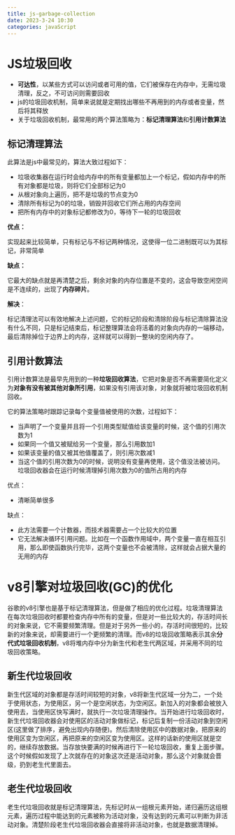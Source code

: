 ```yaml
---
title: js-garbage-collection
date: 2023-3-24 10:30
categories: javaScript
---
```


# JS垃圾回收

- **可达性**，以某些方式可以访问或者可用的值，它们被保存在内存中，无需垃圾清理，反之，不可访问则需要回收
- js的垃圾回收机制，简单来说就是定期找出哪些不再用到的内存或者变量，然后将其释放
- 关于垃圾回收机制，最常用的两个算法策略为：**标记清理算法**和**引用计数算法**

## 标记清理算法

此算法是js中最常见的，算法大致过程如下：

- 垃圾收集器在运行时会给内存中的所有变量都加上一个标记，假如内存中的所有对象都是垃圾，则将它们全部标记为0
- 从根对象向上遍历，把不是垃圾的节点变为0
- 清除所有标记为0的垃圾，销毁并回收它们所占用的内存空间
- 把所有内存中的对象标记都修改为0，等待下一轮的垃圾回收

**优点：**

实现起来比较简单，只有标记与不标记两种情况，这使得一位二进制既可以为其标记，非常简单

**缺点：**

它最大的缺点就是再清楚之后，剩余对象的内存位置是不变的，这会导致空闲空间是不连续的，出现了**内存碎片**。

**解决**：

标记清理法可以有效地解决上述问题，它的标记阶段和清除阶段与标记清除算法没有什么不同，只是标记结束后，标记整理算法会将活着的对象向内存的一端移动，最后清除掉位于边界上的内存，这样就可以得到一整块的空闲内存了。

## 引用计数算法

引用计数算法是最早先用到的一种**垃圾回收算法**，它把对象是否不再需要简化定义为**对象有没有被其他对象所引用**，如果没有引用该对象，对象就将被垃圾回收机制回收。

它的算法策略时跟踪记录每个变量值被使用的次数，过程如下：

- 当声明了一个变量并且将一个引用类型赋值给该变量的时候，这个值的引用次数为1
- 如果同一个值又被赋给另一个变量，那么引用数加1
- 如果该变量的值又被其他值覆盖了，则引用次数减1
- 当这个值的引用次数为0的时候，说明没有变量再使用，这个值没法被访问。垃圾回收器会在运行时候清理掉引用次数为0的值所占用的内存

优点：

- 清晰简单很多

缺点：

- 此方法需要一个计数器，而技术器需要占一个比较大的位置
- 它无法解决循环引用问题。比如在一个函数作用域中，两个变量一直在相互引用，那么即使函数执行完毕，这两个变量也不会被清除，这样就会占据大量的无用的内存

# v8引擎对垃圾回收(GC)的优化

谷歌的v8引擎也是基于标记清理算法，但是做了相应的优化过程。垃圾清理算法在每次垃圾回收时都要检查内存中所有的变量，但是对一些比较大的，存活时间长的对象来说，它不需要频繁清理。但是对于另外一些小的，存活时间很短的，比较新的对象来说，却需要进行一个更频繁的清理。而v8的垃圾回收策略表示其余**分代式垃圾回收机制**，v8将堆内存中分为新生代和老生代两区域，并采用不同的垃圾回收策略。

## 新生代垃圾回收

新生代区域的对象都是存活时间较短的对象，v8将新生代区域一分为二，一个处于使用状态，为使用区，另一个是空闲状态，为空闲区。新加入的对象都会被放入使用去，当使用区快写满时，就执行一次垃圾清理操作。当开始进行垃圾回收时，新生代垃圾回收器会对使用区的活动对象做标记，标记后复制一份活动对象到空闲区(这里做了排序，避免出现内存随便)。然后清除使用区中的数据对象，把原来的使用区变为空闲区，再把原来的空闲区变为使用区。这样的话新的使用区就是空的，继续存放数据。当存放快要满的时候再进行下一轮垃圾回收，重复上面步骤。这个时候假如发现了上次就存在的对象这次还是活动对象，那么这个对象就会晋级，扔到老生代里面去。

## 老生代垃圾回收

老生代垃圾回收就是标记清理算法，先标记时从一组根元素开始，递归遍历这组根元素，遍历过程中能达到的元素被称为活动对象，没有达到的元素可以判断为非活动对象。清楚阶段老生代垃圾回收器会直接将非活动对象，也就是数据清理掉。

